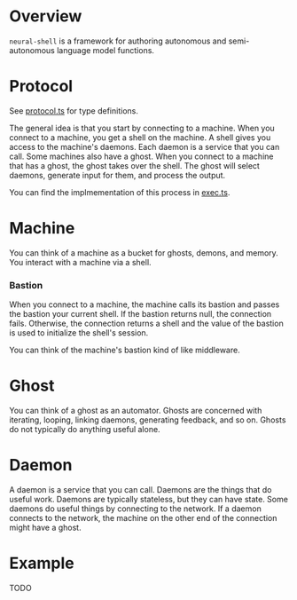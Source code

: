 # Overview

`neural-shell` is a framework for authoring autonomous and semi-autonomous
language model functions.

# Protocol

See [protocol.ts](protocol.ts) for type definitions.

The general idea is that you start by connecting to a machine. When you connect
to a machine, you get a shell on the machine. A shell gives you access to the
machine's daemons. Each daemon is a service that you can call. Some machines
also have a ghost. When you connect to a machine that has a ghost, the ghost
takes over the shell. The ghost will select daemons, generate input for them,
and process the output.

You can find the implmementation of this process in [exec.ts](exec.ts).

# Machine

You can think of a machine as a bucket for ghosts, demons, and memory. You
interact with a machine via a shell.

### Bastion

When you connect to a machine, the machine calls its bastion and passes the
bastion your current shell. If the bastion returns null, the connection fails.
Otherwise, the connection returns a shell and the value of the bastion is used
to initialize the shell's session.

You can think of the machine's bastion kind of like middleware.

# Ghost

You can think of a ghost as an automator. Ghosts are concerned with iterating,
looping, linking daemons, generating feedback, and so on. Ghosts do not
typically do anything useful alone.

# Daemon

A daemon is a service that you can call. Daemons are the things that do useful
work. Daemons are typically stateless, but they can have state. Some daemons do
useful things by connecting to the network. If a daemon connects to the network,
the machine on the other end of the connection might have a ghost.

# Example

TODO
